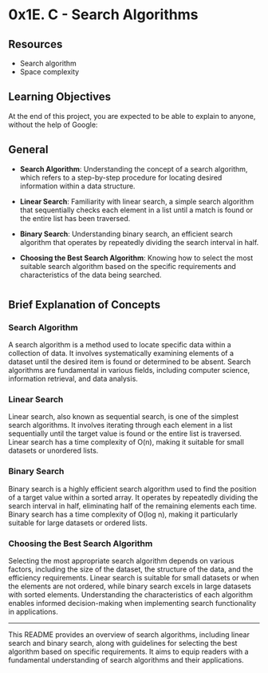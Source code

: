 
# 0x1E. C - Search Algorithms

## Resources

-   Search algorithm
-   Space complexity

## Learning Objectives

At the end of this project, you are expected to be able to explain to anyone, without the help of Google:

## General

-   **Search Algorithm**: Understanding the concept of a search algorithm, which refers to a step-by-step procedure for locating desired information within a data structure.
    
-   **Linear Search**: Familiarity with linear search, a simple search algorithm that sequentially checks each element in a list until a match is found or the entire list has been traversed.
    
-   **Binary Search**: Understanding binary search, an efficient search algorithm that operates by repeatedly dividing the search interval in half.
    
-   **Choosing the Best Search Algorithm**: Knowing how to select the most suitable search algorithm based on the specific requirements and characteristics of the data being searched.
    
#

## Brief Explanation of Concepts

### Search Algorithm

A search algorithm is a method used to locate specific data within a collection of data. It involves systematically examining elements of a dataset until the desired item is found or determined to be absent. Search algorithms are fundamental in various fields, including computer science, information retrieval, and data analysis.

### Linear Search

Linear search, also known as sequential search, is one of the simplest search algorithms. It involves iterating through each element in a list sequentially until the target value is found or the entire list is traversed. Linear search has a time complexity of O(n), making it suitable for small datasets or unordered lists.

### Binary Search

Binary search is a highly efficient search algorithm used to find the position of a target value within a sorted array. It operates by repeatedly dividing the search interval in half, eliminating half of the remaining elements each time. Binary search has a time complexity of O(log n), making it particularly suitable for large datasets or ordered lists.

### Choosing the Best Search Algorithm

Selecting the most appropriate search algorithm depends on various factors, including the size of the dataset, the structure of the data, and the efficiency requirements. Linear search is suitable for small datasets or when the elements are not ordered, while binary search excels in large datasets with sorted elements. Understanding the characteristics of each algorithm enables informed decision-making when implementing search functionality in applications.

----------

This README provides an overview of search algorithms, including linear search and binary search, along with guidelines for selecting the best algorithm based on specific requirements. It aims to equip readers with a fundamental understanding of search algorithms and their applications.

